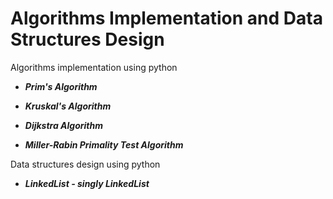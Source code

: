 # Algorithms Implementation and Data Structures Design

Algorithms implementation using python

   * ***Prim's Algorithm***

   * ***Kruskal's Algorithm***
   
   * ***Dijkstra Algorithm***

   * ***Miller-Rabin Primality Test Algorithm***
   
Data structures design using python

  * ***LinkedList - singly LinkedList***
